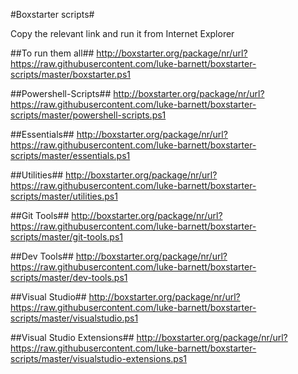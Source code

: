 #Boxstarter scripts#

Copy the relevant link and run it from Internet Explorer

##To run them all##
http://boxstarter.org/package/nr/url?https://raw.githubusercontent.com/luke-barnett/boxstarter-scripts/master/boxstarter.ps1

##Powershell-Scripts##
http://boxstarter.org/package/nr/url?https://raw.githubusercontent.com/luke-barnett/boxstarter-scripts/master/powershell-scripts.ps1

##Essentials##
http://boxstarter.org/package/nr/url?https://raw.githubusercontent.com/luke-barnett/boxstarter-scripts/master/essentials.ps1

##Utilities##
http://boxstarter.org/package/nr/url?https://raw.githubusercontent.com/luke-barnett/boxstarter-scripts/master/utilities.ps1

##Git Tools##
http://boxstarter.org/package/nr/url?https://raw.githubusercontent.com/luke-barnett/boxstarter-scripts/master/git-tools.ps1

##Dev Tools##
http://boxstarter.org/package/nr/url?https://raw.githubusercontent.com/luke-barnett/boxstarter-scripts/master/dev-tools.ps1

##Visual Studio##
http://boxstarter.org/package/nr/url?https://raw.githubusercontent.com/luke-barnett/boxstarter-scripts/master/visualstudio.ps1

##Visual Studio Extensions##
http://boxstarter.org/package/nr/url?https://raw.githubusercontent.com/luke-barnett/boxstarter-scripts/master/visualstudio-extensions.ps1
